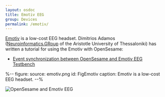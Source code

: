 ```yaml
---
layout: osdoc
title: Emotiv EEG
group: Devices
permalink: /emotiv/
---
```


[Emotiv](https://emotiv.com/) is a low-cost EEG headset. Dimitrios Adamos ([Neuroinformatics.GRoup](http://neuroinformatics.gr) of the Aristotle University of Thessaloniki) has written a tutorial for using the Emotiv with OpenSesame:

- [Event synchronization between OpenSesame and Emotiv EEG Testbench](http://neuroinformatics.gr/node/37)

%--
figure:
 source: emotiv.png
 id: FigEmotiv
 caption: Emotiv is a low-cost EEG headset.
--%

![OpenSesame and Emotiv EEG](http://neuroinformatics.gr/sites/default/files/OpenSesame_Testbench_2.png)
